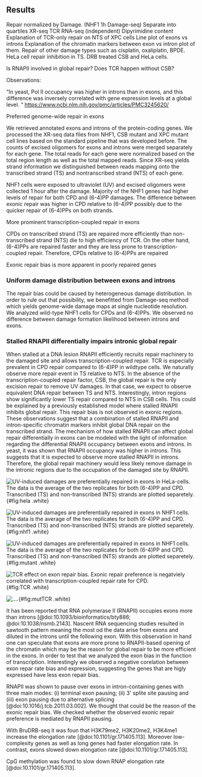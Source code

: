 ## Results

Repair normalized by Damage. (NHF1 1h Damage-seq)
Separate into quartiles
XR-seq TCR
RNA-seq (independent)
Dipyrimidine content
Explanation of TCR-only repair on NTS of XPC cells
Line plot of exons vs introns
Explanation of the chromatin markers between exon vs intron plot of them.
Repair of other damage types such as cisplatin, oxaliplatin, BPDE.
HeLa cell repair inhibition in TS.
DRB treated CSB and HeLa cells.


Is RNAPII involved in global repair? Does TCR happen without CSB?



Observations:

“In yeast, Pol II occupancy was higher in introns than in exons, and this difference was inversely correlated with gene expression levels at a global level. “  https://www.ncbi.nlm.nih.gov/pmc/articles/PMC3245620/ 




Preferred genome-wide repair in exons

We retrieved annotated exons and introns of the protein-coding genes. We processed the XR-seq data files from NHF1, CSB mutant and XPC mutant cell lines based on the standard pipeline that was developed before. The counts of excised oligomers for exons and introns were merged separately for each gene. The total reads for each gene were normalized based on the total region length as well as the total mapped reads. Since XR-seq yields strand information we distinguished between reads mapping onto the transcribed strand (TS) and nontranscribed strand (NTS) of each gene.

NHF1 cells were exposed to ultraviolet (UV) and excised oligomers were collected 1 hour after the damage. Majority of the NHF1 genes had higher levels of repair for both CPD and (6-4)PP damages. The difference between exonic repair was higher in CPD relative to (6-4)PP possibly due to the quicker repair of (6-4)PPs on both strands. 

More prominent transcription-coupled repair in exons

CPDs on transcribed strand (TS) are repaired more efficiently than non-transcribed strand (NTS) die to high efficiency of TCR. On the other hand, (6-4)PPs are repaired faster and they are less prone to transcription-coupled repair. Therefore, CPDs relative to (6-4)PPs are repaired 

Exonic repair bias is more apparent in poorly repaired genes




### Uniform damage distribution between exons and introns

The repair bias could be caused by heterogeneous damage distribution. In order to rule out that possibility, we benefitted from Damage-seq method which yields genome-wide damage maps at single nucleotide resolution. We analyzed wild-type NHF1 cells for CPDs and (6-4)PPs. We observed no difference between damage formation likelihood between introns and exons. 



### Stalled RNAPII differentially impairs intronic global repair

When stalled at a DNA lesion RNAPII efficiently recruits repair machinery to the damaged site and allows transcription-coupled repair. TCR is especially prevalent in CPD repair compared to (6-4)PP in wildtype cells. We naturally observe more repair event in TS relative to NTS. In the absence of the transcription-coupled repair factor, CSB, the global repair is the only excision repair to remove UV damages. In that case, we expect to observe equivalent DNA repair between TS and NTS. Interestingly, intron regions show significantly lower TS repair compared to NTS in CSB cells. This could be explained by a previously established model where stalled RNAPII inhibits global repair. This repair bias is not observed in exonic regions. These observations suggest that a combination of stalled RNAPII and intron-specific chromatin markers inhibit global DNA repair on the transcribed strand. The mechanism of how stalled RNAPII can affect global repair differentially in exons can be modeled with the light of information regarding the differential RNAPII occupancy between exons and introns. In yeast, it was shown that RNAPII occupancy was higher in introns. This suggests that it is expected to observe more stalled RNAPII in introns. Therefore, the global repair machinery would less likely remove damage in the intronic regions due to the occupation of the damaged site by RNAPII. 



![UV-induced damages are preferentially repaired in exons in HeLa-cells. The data is the average of the two replicates for both (6-4)PP and CPD. Transcribed (TS) and non-transcribed (NTS) strands are plotted separetely.
](images/HeLa.svg){#fig:hela .white}

![UV-induced damages are preferentially repaired in exons in NHF1 cells. The data is the average of the two replicates for both (6-4)PP and CPD. Transcribed (TS) and non-transcribed (NTS) strands are plotted separetely.
](images/NHF1.png){#fig:nhf1 .white}

![UV-induced damages are preferentially repaired in exons in NHF1 cells. The data is the average of the two replicates for both (6-4)PP and CPD. Transcribed (TS) and non-transcribed (NTS) strands are plotted separetely.
](images/mutants.png){#fig:mutant .white}

![TCR effect on exon repair bias. Exonic repair preference is negatviely correlated with transcription-coupled repair rate for CPD. 
](images/NHF1_TCR.png){#fig:TCR .white}

![....
](images/mutant_TCR.png){#fig:mutTCR .white}



It has been reported that RNA polymerase II (RNAPII) occupies exons more than introns [@doi:10.1093/bioinformatics/bty886; @doi:10.1038/nsmb.2143]. 
Nascent RNA sequencing studies resulted in sawtooth pattern meaning the most od the data arise from exons and diluted in the introns until the following exon. 
With this observation in hand one can speculate that exons are more prone to RNAPII-based opening of the chromatin which may be the reason for global repair to be more efficient in the exons. 
In order to test that we analyzed the exon bias in the function of transcription. 
Interestingly we observed a negative corelation between exon repar rate bias and expression, suggesting the genes that are higly expressed have less exon repair bias. 

RNAPII was shown to pause over exons in intron-containing genes with three main modes: (i) terminal exon pausing; (ii) 3' splite site pausing and (iii) exon pausing due to alternative splicing [@doi:10.1016/j.tcb.2011.03.002]. 
We thought that could be the reason of the exonic repair bias. We checked whether the observed exonic repair preference is mediated by RNAPII pausing. 


With BruDRB-seq it was foun that H3K79me2, H3K20me2, H3K4me1 increase the elongation rate [@doi:10.1101/gr.171405.113]. 
Moreover low-complexity genes as well as long genes had faster elongation rate. 
In contrast, exons slowed down elongation rate [@doi:10.1101/gr.171405.113]. 


CpG methylation was found to slow down RNAP elongation rate [@doi:10.1101/gr.171405.113].







